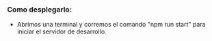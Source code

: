### Como desplegarlo:

- Abrimos una terminal y corremos el comando "npm run start" para iniciar el servidor de desarrollo.
